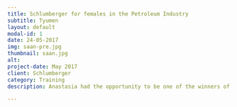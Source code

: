 ```yaml
---
title: Schlumberger for females in the Petroleum Industry
subtitle: Tyumen
layout: default
modal-id: 1
date: 24-05-2017
img: saan-pre.jpg
thumbnail: saan.jpg
alt:  
project-date: May 2017
client: Schlumberger
category: Training
description: Anastasia had the opportunity to be one of the winners of the program organized by Schlumberger for females in the Petroleum Industry. She spent a day at their center in Tyumen learning from top experts in the field.

---
```

